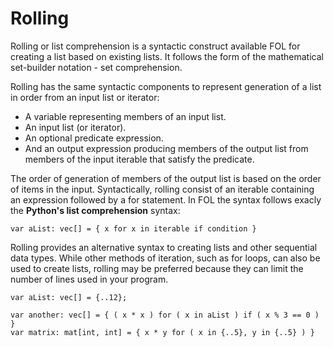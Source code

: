 # Rolling

Rolling or list comprehension is a syntactic construct available FOL for creating a list based on existing lists. It follows the form of the mathematical set-builder notation - set comprehension.


Rolling has the same syntactic components to represent generation of a list in order from an input list or iterator:

- A variable representing members of an input list.
- An input list (or iterator).
- An optional predicate expression.
- And an output expression producing members of the output list from members of the input iterable that satisfy the predicate.

The order of generation of members of the output list is based on the order of items in the input. Syntactically, rolling consist of an iterable containing an expression followed by a for statement. In FOL the syntax follows exacly the **Python's list comprehension** syntax:
```
var aList: vec[] = { x for x in iterable if condition }
```

Rolling provides an alternative syntax to creating lists and other sequential data types. While other methods of iteration, such as for loops, can also be used to create lists, rolling may be preferred because they can limit the number of lines used in your program.
```
var aList: vec[] = {..12};

var another: vec[] = { ( x * x ) for ( x in aList ) if ( x % 3 == 0 ) }
var matrix: mat[int, int] = { x * y for ( x in {..5}, y in {..5} ) }
```


